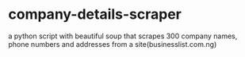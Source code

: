 # company-details-scraper
a python script with beautiful soup that scrapes 300 company names, phone numbers and addresses from a site(businesslist.com.ng)
